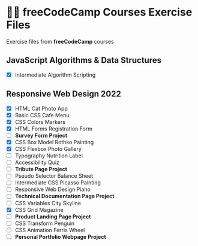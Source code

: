 # 👨‍💻 freeCodeCamp Courses Exercise Files

Exercise files from **freeCodeCamp** courses
## JavaScript Algorithms & Data Structures
- [x] Intermediate Algorithm Scripting
## Responsive Web Design 2022
- [x] HTML Cat Photo App
- [x] Basic CSS Cafe Menu
- [x] CSS Colors Markers
- [x] HTML Forms Registration Form
- [ ] **Survey Form Project**
- [x] CSS Box Model Rothko Painting
- [x] CSS Flexbox Photo Gallery
- [ ] Typography Nutrition Label
- [ ] Accessibility Quiz
- [ ] **Tribute Page Project**
- [ ] Pseudo Selector Balance Sheet
- [ ] Intermediate CSS Picasso Painting
- [ ] Responsive Web Design Piano
- [ ] **Technical Documentation Page Project**
- [ ] CSS Variables City Skyline
- [x] CSS Grid Magazine
- [ ] **Product Landing Page Project**
- [ ] CSS Transform Penguin
- [ ] CSS Animation Ferris Wheel
- [ ] **Personal Portfolio Webpage Project**
